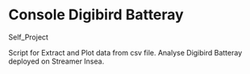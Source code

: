 # Console Digibird Batteray
Self_Project

Script for Extract and Plot data from csv file. Analyse Digibird Batteray deployed on Streamer Insea.
